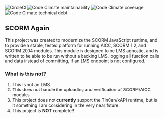 ![CircleCI](https://img.shields.io/circleci/build/github/jcputney/scorm-again/master?style=for-the-badge) ![Code Climate maintainability](https://img.shields.io/codeclimate/maintainability/jcputney/scorm-again?style=for-the-badge) ![Code Climate coverage](https://img.shields.io/codeclimate/coverage/jcputney/scorm-again?style=for-the-badge) ![Code Climate technical debt](https://img.shields.io/codeclimate/tech-debt/jcputney/scorm-again?style=for-the-badge)

## SCORM Again
This project was created to modernize the SCORM JavaScript runtime, and to provide a stable, tested platform for running AICC, SCORM 1.2, and SCORM 2004 modules. This module is designed to be LMS agnostic, and is written to be able to be run without a backing LMS, logging all function calls and data instead of committing, if an LMS endpoint is not configured.

### What is this not?
1. This is not an LMS
1. This does not handle the uploading and verification of SCORM/AICC modules
1. This project does not **currently** support the TinCan/xAPI runtime, but is it something I am considering in the very near future.
1. This project is __NOT__ complete!! 
